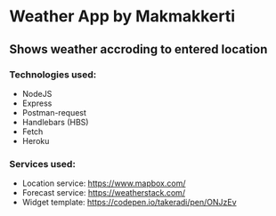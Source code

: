 # Weather App by Makmakkerti
## Shows weather accroding to entered location

### Technologies used:
- NodeJS
- Express
- Postman-request
- Handlebars (HBS)
- Fetch
- Heroku

### Services used:
- Location service: https://www.mapbox.com/
- Forecast service: https://weatherstack.com/
- Widget template: https://codepen.io/takeradi/pen/ONJzEv